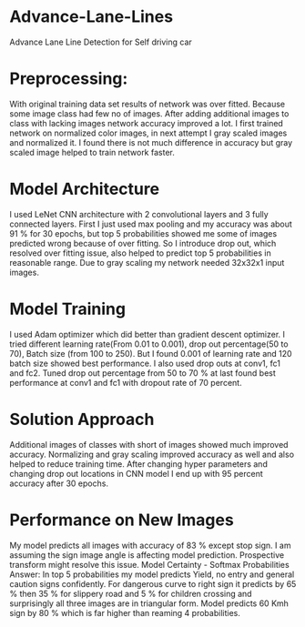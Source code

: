 # Advance-Lane-Lines
Advance Lane Line Detection for Self driving car
# Preprocessing: 
With original training data set results of network was over fitted. Because some image class had few no of images. After adding additional
images to class with lacking images network accuracy improved a lot. I first trained network on normalized color images, in next attempt I 
gray scaled images and normalized it. I found there is not much difference in accuracy but gray scaled image helped to train network faster.  
# Model Architecture
I used LeNet CNN architecture with 2 convolutional layers and 3 fully connected layers. First I just used max pooling and my accuracy
was about 91 % for 30 epochs, but top 5 probabilities showed me some of images predicted wrong because of over fitting. So I introduce drop out, which resolved over fitting issue, also helped to predict top 5 probabilities in reasonable range.  Due to gray scaling my network needed 32x32x1 input images.
# Model Training
I used Adam optimizer which did better than gradient descent optimizer. I tried different learning rate(From 0.01 to 0.001), drop out
percentage(50 to 70), Batch size (from 100 to 250). But I found 0.001 of learning rate and 120 batch size showed best performance. 
I also used drop outs at conv1, fc1 and fc2. Tuned drop out percentage from 50 to 70 % at last found best performance at conv1 and fc1
with dropout rate of 70 percent.
# Solution Approach
Additional images of classes with short of images showed much improved accuracy. Normalizing and gray scaling improved accuracy as well
and also helped to reduce training time. After changing hyper parameters and changing drop out locations in CNN model I end up with 95 
percent accuracy after 30 epochs.
# Performance on New Images
My model predicts all images with accuracy of 83 % except stop sign. I am assuming the sign image angle is affecting model prediction. Prospective transform might resolve this issue.
Model Certainty - Softmax Probabilities
Answer: In top 5 probabilities my model predicts Yield, no entry and general caution signs confidently. For dangerous curve to right sign it predicts by 65 % then 35 % for slippery road and 5 % for children crossing and surprisingly all three images are in triangular form. Model predicts 60 Kmh sign by 80 % which is far higher than reaming 4 probabilities. 

